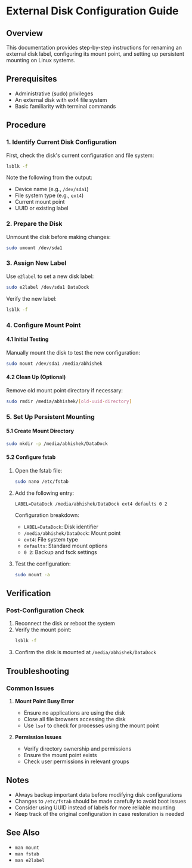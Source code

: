 # External Disk Configuration Guide

## Overview

This documentation provides step-by-step instructions for renaming an external disk label, configuring its mount point, and setting up persistent mounting on Linux systems.

## Prerequisites

- Administrative (sudo) privileges
- An external disk with ext4 file system
- Basic familiarity with terminal commands

## Procedure

### 1. Identify Current Disk Configuration

First, check the disk's current configuration and file system:

```bash
lsblk -f
```

Note the following from the output:

- Device name (e.g., `/dev/sda1`)
- File system type (e.g., `ext4`)
- Current mount point
- UUID or existing label

### 2. Prepare the Disk

Unmount the disk before making changes:

```bash
sudo umount /dev/sda1
```

### 3. Assign New Label

Use `e2label` to set a new disk label:

```bash
sudo e2label /dev/sda1 DataDock
```

Verify the new label:

```bash
lsblk -f
```

### 4. Configure Mount Point

#### 4.1 Initial Testing

Manually mount the disk to test the new configuration:

```bash
sudo mount /dev/sda1 /media/abhishek
```

#### 4.2 Clean Up (Optional)

Remove old mount point directory if necessary:

```bash
sudo rmdir /media/abhishek/[old-uuid-directory]
```

### 5. Set Up Persistent Mounting

#### 5.1 Create Mount Directory

```bash
sudo mkdir -p /media/abhishek/DataDock
```

#### 5.2 Configure fstab

1. Open the fstab file:

   ```bash
   sudo nano /etc/fstab
   ```

2. Add the following entry:

   ```
   LABEL=DataDock /media/abhishek/DataDock ext4 defaults 0 2
   ```

   Configuration breakdown:

   - `LABEL=DataDock`: Disk identifier
   - `/media/abhishek/DataDock`: Mount point
   - `ext4`: File system type
   - `defaults`: Standard mount options
   - `0 2`: Backup and fsck settings

3. Test the configuration:
   ```bash
   sudo mount -a
   ```

## Verification

### Post-Configuration Check

1. Reconnect the disk or reboot the system
2. Verify the mount point:
   ```bash
   lsblk -f
   ```
3. Confirm the disk is mounted at `/media/abhishek/DataDock`

## Troubleshooting

### Common Issues

1. **Mount Point Busy Error**

   - Ensure no applications are using the disk
   - Close all file browsers accessing the disk
   - Use `lsof` to check for processes using the mount point

2. **Permission Issues**
   - Verify directory ownership and permissions
   - Ensure the mount point exists
   - Check user permissions in relevant groups

## Notes

- Always backup important data before modifying disk configurations
- Changes to `/etc/fstab` should be made carefully to avoid boot issues
- Consider using UUID instead of labels for more reliable mounting
- Keep track of the original configuration in case restoration is needed

## See Also

- `man mount`
- `man fstab`
- `man e2label`
